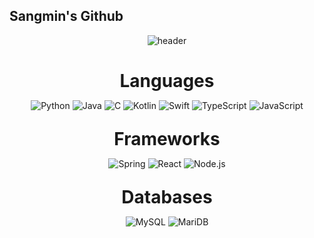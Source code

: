 ## Sangmin's Github

<div align="center">
  
![header](https://capsule-render.vercel.app/api?type=waving&color=auto&height=200&section=header&text=Welcome%20&fontColor=F5FBEF&animation=fadeIn&fontAlign=80)


  <!-- Languages Section -->
  <h2 style="font-size: 2em; margin-bottom: 0.5em;">Languages</h2>
  <p>
    <img src="https://img.shields.io/badge/Python-14354C?style=for-the-badge&logo=python&logoColor=white" alt="Python">
    <img src="https://img.shields.io/badge/Java-ED8B00?style=for-the-badge&logo=openjdk&logoColor=white" alt="Java">
    <img src="https://img.shields.io/badge/C-00599C?style=for-the-badge&logo=c&logoColor=white" alt="C">
    <img src="https://img.shields.io/badge/Kotlin-0095D5?&style=for-the-badge&logo=kotlin&logoColor=white" alt="Kotlin">
    <img src="https://img.shields.io/badge/Swift-FA7343?style=for-the-badge&logo=swift&logoColor=white" alt="Swift">
    <img src="https://img.shields.io/badge/TypeScript-007ACC?style=for-the-badge&logo=typescript&logoColor=white" alt="TypeScript">
    <img src="https://img.shields.io/badge/JavaScript-F7DF1E?style=for-the-badge&logo=JavaScript&logoColor=white" alt="JavaScript">
  </p>

  <!-- Frameworks Section -->
  <h2 style="font-size: 2em; margin-top: 1em; margin-bottom: 0.5em;">Frameworks</h2>
  <p>
    <img src="https://img.shields.io/badge/Spring-6DB33F?style=for-the-badge&logo=spring&logoColor=white" alt="Spring">
    <img src="https://img.shields.io/badge/React-20232A?style=for-the-badge&logo=react&logoColor=61DAFB" alt="React">
    <img src="https://img.shields.io/badge/Node.js-43853D?style=for-the-badge&logo=node.js&logoColor=white" alt="Node.js">
  </p>

  <!-- Databases Section -->
  <h2 style="font-size: 2em; margin-top: 1em; margin-bottom: 0.5em;">Databases</h2>
  <p>
    <img src="https://img.shields.io/badge/MySQL-00000F?style=for-the-badge&logo=mysql&logoColor=white" alt="MySQL">    
    <img src="https://img.shields.io/badge/MariaDB-003545?style=for-the-badge&logo=mariadb&logoColor=white" alt="MariDB">
  </p>

</div>






<!--
**ss35789/ss35789** is a ✨ _special_ ✨ repository because its `README.md` (this file) appears on your GitHub profile.

Here are some ideas to get you started:

- 🔭 I’m currently working on ...
- 🌱 I’m currently learning ...
- 👯 I’m looking to collaborate on ...
- 🤔 I’m looking for help with ...
- 💬 Ask me about ...
- 📫 How to reach me: ...
- 😄 Pronouns: ...
- ⚡ Fun fact: ...
-->
